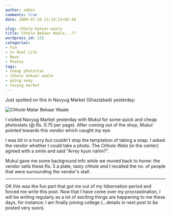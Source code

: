 ```yaml
---
author: admin
comments: true
date: 2009-07-16 23:14:21+05:30

slug: chhole-bekaar-waale
title: Chhole Bekaar Waale...??
wordpress_id: 152
categories:
- Fun
- In Real Life
- News
- Photos
tags:
- cheap photostat
- chhole bekaar waale
- going away
- navyug market
---
```


Just spotted on this in Navyug Market (Ghaziabad) yesterday:

![Chhole Matar Bekaar Waale](http://www.techglider.in/kartik/blog/wp-content/uploads/2009/07/200907162393.resized.jpg)

I visited Navyug Market yesterday with Mukul for some quick and cheap photostats (@ Rs. 0.75 per page). After coming out of the shop, Mukul pointed towards this vendor which caught my eye.

I was bit in a hurry but couldn't stop the temptation of taking a snap. I asked the vendor whether I could take a photo. The _Chhole Wala_ (in the center) agreed with a smile and said "Arrey kyun nahin?".

Mukul gave me some background info while we moved back to home: the vendor sells these Rs. 5 a plate, tasty _chhole_ and I recalled the no. of people that were surrounding the vendor's stall.

---

OK this was the fun part that got me out of my hibernation period and forced me write this post. Now that I have come over my procrastination, I will be writing regularly as a lot of exciting things are happening to me these days, for instance: I am finally joining college (...details in next post to be posted very soon).
